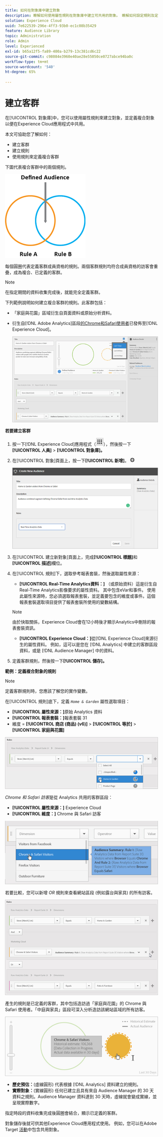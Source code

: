 ```yaml
---
title: 如何在對象庫中建立對象
description: 瞭解如何使用屬性規則在對象庫中建立可共用的對象。 瞭解如何設定規則及定義複合對象。
solution: Experience Cloud
uuid: 7e622539-296e-4ff3-93b0-ec1c08b35429
feature: Audience Library
topic: Administration
role: Admin
level: Experienced
exl-id: b65a12f5-fa89-400a-b279-13c381cd6c22
source-git-commit: c98084e3960e40ae28e55050ce0727abce94ba0c
workflow-type: tm+mt
source-wordcount: '540'
ht-degree: 65%

---
```


# 建立客群

在[!UICONTROL 對象庫]中，您可以使用屬性規則來建立對象，並定義複合對象以便在Experience Cloud應用程式中共用。

本文可協助您了解如何：

* 建立客群
* 建立規則
* 使用規則來定義複合客群

下圖代表複合客群中的兩個規則。

![複合客群中的兩個規則](assets/audience_sharing.png)

每個圓圈代表定義客群成員資格的規則。兩個客群規則均符合成員資格的訪客會重疊，成為複合、已定義的客群。

>[!NOTE]
>
>在指定期間的資料收集完成後，就能完全定義客群。

下列範例說明如何建立複合客群的規則。此客群包括：

* 「家庭與花園」區域衍生自頁面資料或原始分析資料。
* 衍生自[!DNL Adobe Analytics]區段[的Chrome和Safari使用者](overview.md)已發佈至[!DNL Experience Cloud]。

  ![為複合客群建立規則](assets/audience_create.png)

**若要建立客群**

1. 按一下[!DNL Experience Cloud]應用程式（![應用程式圖示](assets/apps-icon.png)），然後按一下&#x200B;**[!UICONTROL 人員]** > **[!UICONTROL 對象庫]。**

1. 在[!UICONTROL 對象]頁面上，按一下&#x200B;**[!UICONTROL 新增]**。 ![新對象](assets/add_icon_small.png)

   ![建立客群](assets/audience_create_new.png)

1. 在[!UICONTROL 建立新對象]頁面上，完成&#x200B;**[!UICONTROL 標題]**&#x200B;和&#x200B;**[!UICONTROL 描述]**&#x200B;欄位。
1. 在[!UICONTROL 規則]下，選取參考報表套裝，然後選取屬性來源：

   * **[!UICONTROL Real-Time Analytics資料：]** （或原始資料）這是衍生自Real-Time Analytics影像要求的屬性資料。 其中包含eVar和事件。 使用此屬性來源時，您必須選取報表套裝，並定義要包含的維度或事件。這個報表套裝選取項目提供了報表套裝所使用的變數結構。

   >[!NOTE]
   >
   >由於快取關係，Experience Cloud會在12小時後才顯示Analytics中刪除的報表套裝資訊。

   * **[!UICONTROL Experience Cloud：]**&#x200B;從[!DNL Experience Cloud]來源衍生的屬性資料。 例如，這可以是您在 [!DNL Analytics] 中建立的客群區段資料，或是 [!DNL Audience Manager] 中的資料。

1. 定義客群規則，然後按一下&#x200B;**[!UICONTROL 儲存]。**

**範例：定義複合對象的規則**

>[!NOTE]
>
>定義客群規則時，您應該了解您的實作變數。

在[!UICONTROL 規則]底下，定義 *`Home & Garden`* 屬性選取項目：

* **[!UICONTROL 屬性來源：]**&#x200B;原始 Analytics 資料
* **[!UICONTROL 報表套裝：]**&#x200B;報表套裝 31
* 維度 = **[!UICONTROL 商店 (商品) (v6)]** > **[!UICONTROL 等於]** > **[!UICONTROL 家庭與花園]**

![客群庫中的屬性選擇](assets/home_garden.png)

*Chrome 和 Safari 訪客*&#x200B;是從 Analytics 共用的客群區段：

* **[!UICONTROL 屬性來源：]** Experience Cloud
* **[!UICONTROL 維度：]** Chrome 與 Safari 訪客

![Chrome 與 Safari 的訪客](assets/chrome_safari.png)

若要比較，您可以新增 *OR* 規則來查看網站區段 (例如露台與家具) 的所有訪客。

![適用於客群的 OR 規則](assets/audiences_rule_patio.png)

產生的規則是已定義的客群，其中包括造訪過「家庭與花園」的 Chrome 與 Safari 使用者。「中庭與家具」區段可深入分析造訪該網站區域的所有訪客。

![Experience Cloud 中的已定義客群](assets/defined_audience.png)

* **歷史預估：**(虛線圓形) 代表根據 [!DNL Analytics] 資料建立的規則。
* **實際對象：**(實線圓形) 任何已建立且具有來自 Audience Manager 的 30 天資料之規則。Audience Manager 資料達到 30 天時，虛線就會變成實線，並呈現實際數字。

指定時段的資料收集完成後圓圈會結合，顯示已定義的客群。

對象儲存後就可供其他Experience Cloud應用程式使用。 例如，您可以在Adobe Target [活動](https://experienceleague.adobe.com/en/docs/target/using/activities/activities)中包含共用對象。
